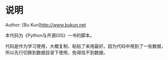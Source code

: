 # 说明

Author: [Bu Kun]http://www.bukun.net

本代码为《Python与开源GIS》一书的脚本。

代码是作为学习使用，大概复制、粘贴了来用最好。因为代码中用到了一些数据，所以先行切换到数据目录下使用，免得找不到数据。


